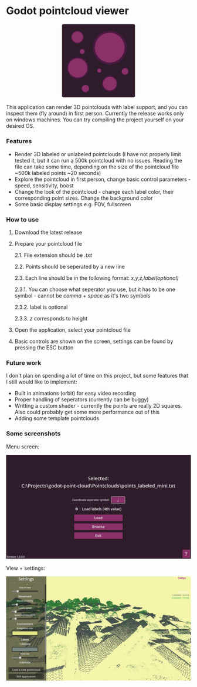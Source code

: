 # Godot pointcloud viewer

<p align="center">
    <img src="icon.svg" alt="Logo" width="200"/>
<p>


This application can render 3D pointclouds with label support, and you can inspect them (fly around) in first person. Currently the release works only on windows machines. You can try compiling the project yourself on your desired OS.

### Features

+ Render 3D labeled or unlabeled pointclouds (I have not properly limit tested it, but it can run a 500k pointcloud with no issues. Reading the file can take some time, depending on the size of the pointcloud file ~500k labeled points ~20 seconds)
+ Explore the pointcloud in first person, change basic control parameters - speed, sensitivity, boost
+ Change the look of the pointcloud - change each label color, their corresponding point sizes. Change the background color
+ Some basic display settings e.g. FOV, fullscreen

### How to use

1. Download the latest release
2. Prepare your pointcloud file

    2.1. File extension should be *.txt*
    
    2.2. Points should be seperated by a new line
    
    2.3. Each line should be in the following format:
        *x,y,z,label(optional)*
        
    2.3.1. You can choose what seperator you use, but it has to be one symbol - cannot be *comma* + *space* as it's two symbols
        
    2.3.2. label is optional
        
    2.3.3. *z* corresponds to height
    
4. Open the application, select your pointcloud file
5. Basic controls are shown on the screen, settings can be found by pressing the ESC button
### Future work
I don't plan on spending a lot of time on this project, but some features that I still would like to implement:
+ Built in animations (orbit) for easy video recording
+ Proper handling of seperators (currently can be buggy)
+ Writting a custom shader - currently the points are really 2D squares. Also could probably get some more performance out of this
+ Adding some template pointclouds

### Some screenshots

Menu screen:
<p align="center">
    <img src="Screenshots/menu.jpg" alt="menu" width="800"/>
<p>

View + settings:
<p align="center">
    <img src="Screenshots/view.jpg" alt="view" width="800"/>
<p>
